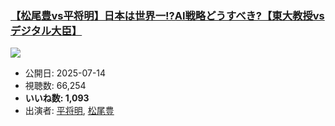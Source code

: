 ### [【松尾豊vs平将明】日本は世界一!?AI戦略どうすべき?【東大教授vsデジタル大臣】](https://www.youtube.com/watch?v=oVOBt1IQKf0)
[![](https://img.youtube.com/vi/oVOBt1IQKf0/sddefault.jpg)](https://www.youtube.com/watch?v=oVOBt1IQKf0)
-   公開日: 2025-07-14
-   視聴数: 66,254
-   **いいね数: 1,093**
-   出演者: [平将明](/rehacq_fan/people/平将明 "wikilink"), [松尾豊](/rehacq_fan/people/松尾豊 "wikilink")
